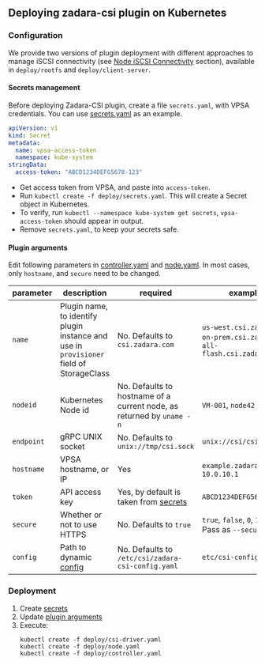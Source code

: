 ## Deploying zadara-csi plugin on Kubernetes

### Configuration

We provide two versions of plugin deployment with different approaches to manage iSCSI connectivity
(see [Node iSCSI Connectivity](#node-iscsi-connectivity) section),
 available in `deploy/rootfs` and `deploy/client-server`.

#### Secrets management

Before deploying Zadara-CSI plugin, create a file `secrets.yaml`, with VPSA credentials. You can use [secrets.yaml](../deploy/secrets.yaml) as an example.

```yaml
apiVersion: v1
kind: Secret
metadata:
  name: vpsa-access-token
  namespace: kube-system
stringData:
  access-token: "ABCD1234DEFG5678-123"
```

- Get access token from VPSA, and paste into `access-token`.
- Run `kubectl create -f deploy/secrets.yaml`. This will create a Secret object in Kubernetes.
- To verify, run `kubectl --namespace kube-system get secrets`, `vpsa-access-token` should appear in output.
- Remove `secrets.yaml`, to keep your secrets safe.

#### Plugin arguments

Edit following parameters in
[controller.yaml](../deploy/controller.yaml)
and
[node.yaml](../deploy/node.yaml).
In most cases, only `hostname`, and `secure` need to be changed.

| parameter | description | required | examples |
|-----------|-----------|-----------|----------|
|`name` | Plugin name, to identify plugin instance and use in `provisioner` field of StorageClass  | No. Defaults to `csi.zadara.com` | `us-west.csi.zadara.com`, `on-prem.csi.zadara.com`, `all-flash.csi.zadara.com`
|`nodeid` | Kubernetes Node id | No. Defaults to hostname of a current node, as returned by `uname -n` | `VM-001`, `node42`
| `endpoint` | gRPC UNIX socket | No. Defaults to `unix://tmp/csi.sock` | `unix://csi/csi.sock`
| `hostname` | VPSA hostname, or IP  | Yes | `example.zadaravpsa.com`, `10.0.10.1`
| `token` | API access key | Yes, by default is taken from [secrets](#secrets-management) | `ABCD1234DEFG5678-123`
| `secure` | Whether or not to use HTTPS | No. Defaults to `true` | `true`, `false`, `0`, `1`. <br>Pass as `--secure=false`
| `config` | Path to dynamic [config](README.md#extended-configuration) | No. Defaults to `/etc/csi/zadara-csi-config.yaml` | `etc/csi-config.yaml`

### Deployment

1. Create [secrets](#secrets-management)
2. Update [plugin arguments](#plugin-arguments)
3. Execute:
    ```
    kubectl create -f deploy/csi-driver.yaml
    kubectl create -f deploy/node.yaml
    kubectl create -f deploy/controller.yaml
    ```

